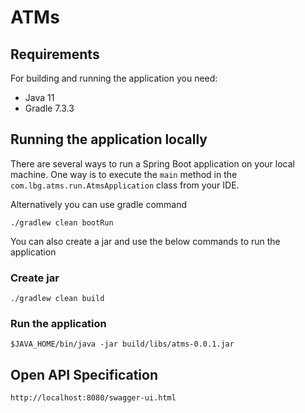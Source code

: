 # ATMs

## Requirements

For building and running the application you need:

- Java 11
- Gradle 7.3.3

## Running the application locally

There are several ways to run a Spring Boot application on your local machine. One way is to execute the `main` method in the `com.lbg.atms.run.AtmsApplication` class from your IDE.

Alternatively you can use gradle command

```shell
./gradlew clean bootRun
```
You can also create a jar and use the below commands to run the application

### Create jar
```shell
./gradlew clean build
```
### Run the application
```shell
$JAVA_HOME/bin/java -jar build/libs/atms-0.0.1.jar
```

## Open API Specification
```shell
http://localhost:8080/swagger-ui.html
```



